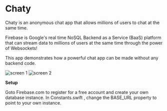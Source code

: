 # Chaty
Chaty is an anonymous chat app that allows millions of users to chat at the same time.

Firebase is Google's real time NoSQL Backend as a Service (BaaS) platform that can stream data to millions of users at the same time through the power of Websockets!

This app demonstrates how a powerful chat app can be made without any backend code. 


![screen 1](https://github.com/LunarFlash/Chaty/blob/master/ChatChat/screen1.png)
![screen 2](https://github.com/LunarFlash/Chaty/blob/master/ChatChat/screen2.png)

**Setup**

Goto Firebase.com to register for a free account and create your own database instance. 
In Constants.swift , change the BASE_URL property to point to your own instance.
